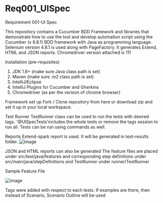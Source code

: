 # Req001_UISpec
Requirement 001-UI Spec

This repository contains a Cucumber BDD Framework and libraries that demonstrate how to use the tool and develop automation script using the Cucumber (v 6.8.1) BDD framework with Java as programming language. Selenium version 4.8.1 is used along with PageFactory. 
It generates Extend, HTML and JSON reports. Chromedriver version attached is 111

Installation (pre-requisites)

1. JDK 1.8+ (make sure Java class path is set)
2. Maven (make sure .m2 class path is set)
3. IntelliJ/Eclipse
4. IntelliJ Plugins for Cucumber and Gherkins
5. Chromedriver (as per the version of chrome browser)

Framework set up
Fork / Clone repository from here or download zip and set it up in your local workspace.

Test Runner
TestRunner class can be used to run the tests with desired tags. '@UISpecTests'includes the whole tests or remove the tags session to run all. Tests can be run using commands as well. 

Reports
Extend-spark report is used. It will be generated in test-results folder. 
![image](https://user-images.githubusercontent.com/10363367/231363135-1a7f1439-f4e6-4cb1-851b-30f42e2b2f0c.png)

JSON and HTML reports can also be generated
The feature files are placed under src/test/java/features and corresponding step definitions under src/main/java/stepDefinitions
and TestRunner under runner/TestRunner


Sample Feature File

![image](https://user-images.githubusercontent.com/10363367/231384166-b13871ed-44f1-4753-a4ee-1e021bcc3347.png)

Tags were added with respect to each tests.
If examples are there, then instead of Scenario, Scenario Outline will be used 
